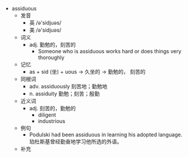 - assiduous
  - 发音
    - 英 /ə'sidjuəs/
    - 美 /ə'sidjuəs/
  - 词义
    - adj. 勤勉的，刻苦的
      - Someone who is assiduous works hard or does things very thoroughly
  - 记忆
    - as + sid (坐) + uous → 久坐的 → 勤勉的， 刻苦的
  - 同根词
    - adv. assiduously 刻苦地；勤勉地
    - n. assiduity 勤勉；刻苦；殷勤
  - 近义词
    - adj. 刻苦的，勤勉的
      - diligent
      - industrious
  - 例句
    - Podulski had been assiduous in learning his adopted language. 珀杜斯基曾经勤奋地学习他所选的外语。
  - 补充